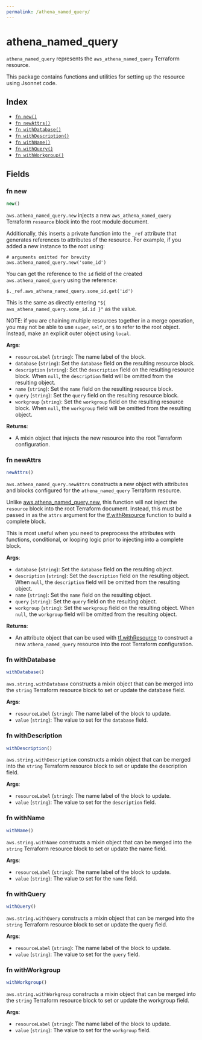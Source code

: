 ```yaml
---
permalink: /athena_named_query/
---
```


# athena_named_query

`athena_named_query` represents the `aws_athena_named_query` Terraform resource.



This package contains functions and utilities for setting up the resource using Jsonnet code.


## Index

* [`fn new()`](#fn-new)
* [`fn newAttrs()`](#fn-newattrs)
* [`fn withDatabase()`](#fn-withdatabase)
* [`fn withDescription()`](#fn-withdescription)
* [`fn withName()`](#fn-withname)
* [`fn withQuery()`](#fn-withquery)
* [`fn withWorkgroup()`](#fn-withworkgroup)

## Fields

### fn new

```ts
new()
```


`aws.athena_named_query.new` injects a new `aws_athena_named_query` Terraform `resource`
block into the root module document.

Additionally, this inserts a private function into the `_ref` attribute that generates references to attributes of the
resource. For example, if you added a new instance to the root using:

    # arguments omitted for brevity
    aws.athena_named_query.new('some_id')

You can get the reference to the `id` field of the created `aws.athena_named_query` using the reference:

    $._ref.aws_athena_named_query.some_id.get('id')

This is the same as directly entering `"${ aws_athena_named_query.some_id.id }"` as the value.

NOTE: if you are chaining multiple resources together in a merge operation, you may not be able to use `super`, `self`,
or `$` to refer to the root object. Instead, make an explicit outer object using `local`.

**Args**:
  - `resourceLabel` (`string`): The name label of the block.
  - `database` (`string`): Set the `database` field on the resulting resource block.
  - `description` (`string`): Set the `description` field on the resulting resource block. When `null`, the `description` field will be omitted from the resulting object.
  - `name` (`string`): Set the `name` field on the resulting resource block.
  - `query` (`string`): Set the `query` field on the resulting resource block.
  - `workgroup` (`string`): Set the `workgroup` field on the resulting resource block. When `null`, the `workgroup` field will be omitted from the resulting object.

**Returns**:
- A mixin object that injects the new resource into the root Terraform configuration.


### fn newAttrs

```ts
newAttrs()
```


`aws.athena_named_query.newAttrs` constructs a new object with attributes and blocks configured for the `athena_named_query`
Terraform resource.

Unlike [aws.athena_named_query.new](#fn-new), this function will not inject the `resource`
block into the root Terraform document. Instead, this must be passed in as the `attrs` argument for the
[tf.withResource](https://github.com/tf-libsonnet/core/tree/main/docs#fn-withresource) function to build a complete block.

This is most useful when you need to preprocess the attributes with functions, conditional, or looping logic prior to
injecting into a complete block.

**Args**:
  - `database` (`string`): Set the `database` field on the resulting object.
  - `description` (`string`): Set the `description` field on the resulting object. When `null`, the `description` field will be omitted from the resulting object.
  - `name` (`string`): Set the `name` field on the resulting object.
  - `query` (`string`): Set the `query` field on the resulting object.
  - `workgroup` (`string`): Set the `workgroup` field on the resulting object. When `null`, the `workgroup` field will be omitted from the resulting object.

**Returns**:
  - An attribute object that can be used with [tf.withResource](https://github.com/tf-libsonnet/core/tree/main/docs#fn-withresource) to construct a new `athena_named_query` resource into the root Terraform configuration.


### fn withDatabase

```ts
withDatabase()
```

`aws.string.withDatabase` constructs a mixin object that can be merged into the `string`
Terraform resource block to set or update the database field.



**Args**:
  - `resourceLabel` (`string`): The name label of the block to update.
  - `value` (`string`): The value to set for the `database` field.


### fn withDescription

```ts
withDescription()
```

`aws.string.withDescription` constructs a mixin object that can be merged into the `string`
Terraform resource block to set or update the description field.



**Args**:
  - `resourceLabel` (`string`): The name label of the block to update.
  - `value` (`string`): The value to set for the `description` field.


### fn withName

```ts
withName()
```

`aws.string.withName` constructs a mixin object that can be merged into the `string`
Terraform resource block to set or update the name field.



**Args**:
  - `resourceLabel` (`string`): The name label of the block to update.
  - `value` (`string`): The value to set for the `name` field.


### fn withQuery

```ts
withQuery()
```

`aws.string.withQuery` constructs a mixin object that can be merged into the `string`
Terraform resource block to set or update the query field.



**Args**:
  - `resourceLabel` (`string`): The name label of the block to update.
  - `value` (`string`): The value to set for the `query` field.


### fn withWorkgroup

```ts
withWorkgroup()
```

`aws.string.withWorkgroup` constructs a mixin object that can be merged into the `string`
Terraform resource block to set or update the workgroup field.



**Args**:
  - `resourceLabel` (`string`): The name label of the block to update.
  - `value` (`string`): The value to set for the `workgroup` field.
